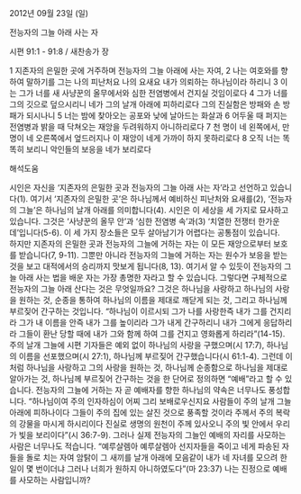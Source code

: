 2012년 09월 23일 (일)

전능자의 그늘 아래 사는 자



시편 91:1 - 91:8 / 새찬송가  장


1 지존자의 은밀한 곳에 거주하며 전능자의 그늘 아래에 사는 자여, 2 나는 여호와를 향하여 말하기를 그는 나의 피난처요 나의 요새요 내가 의뢰하는 하나님이라 하리니 3 이는 그가 너를 새 사냥꾼의 올무에서와 심한 전염병에서 건지실 것임이로다 4 그가 너를 그의 깃으로 덮으시리니 네가 그의 날개 아래에 피하리로다 그의 진실함은 방패와 손 방패가 되시나니 5 너는 밤에 찾아오는 공포와 낮에 날아드는 화살과 6 어두울 때 퍼지는 전염병과 밝을 때 닥쳐오는 재앙을 두려워하지 아니하리로다 7 천 명이 네 왼쪽에서, 만 명이 네 오른쪽에서 엎드러지나 이 재앙이 네게 가까이 하지 못하리로다 8 오직 너는 똑똑히 보리니 악인들의 보응을 네가 보리로다

해석도움





시인은 자신을 ‘지존자의 은밀한 곳과 전능자의 그늘 아래 사는 자’라고 선언하고 있습니다(1). 여기서 ‘지존자의 은밀한 곳’은 하나님께서 예비하신 피난처와 요새를(2), ‘전능자의 그늘’은 하나님의 날개 아래를 의미합니다(4). 시인은 이 세상을 세 가지로 묘사하고 있습니다. 그것은 ‘사냥꾼의 올무 안’과 ‘심한 전염병 속’과(3) ‘치열한 전쟁터 한가운데’입니다(5-6). 이 세 가지 장소들은 모두 살아남기가 어렵다는 공통점이 있습니다.  
하지만 지존자의 은밀한 곳과 전능자의 그늘에 거하는 자는 이 모든 재앙으로부터 보호를 받습니다(7, 9-11). 그뿐만 아니라 전능자의 그늘에 거하는 자는 원수가 보응을 받는 것을 보고 대적에서의 승리까지 맛보게 됩니다(8, 13). 여기서 알 수 있듯이 전능자의 그늘 아래 사는 법을 배운 자는 가장 총명한 자라고 할 수 있습니다. 그렇다면 구체적으로 전능자의 그늘 아래 산다는 것은 무엇일까요? 
그것은 하나님을 사랑하고 하나님의 사랑을 원하는 것, 순종을 통하여 하나님의 이름을 제대로 깨닫게 되는 것, 그리고 하나님께 부르짖어 간구하는 것입니다. 
“하나님이 이르시되 그가 나를 사랑한즉 내가 그를 건지리라 그가 내 이름을 안즉 내가 그를 높이리라 그가 내게 간구하리니 내가 그에게 응답하리라 그들이 환난 당할 때에 내가 그와 함께 하여 그를 건지고 영화롭게 하리라”(14-15).
주의 날개 그늘에 시편 기자들은 예외 없이 하나님의 사랑을 구했으며(시 17:7), 하나님의 이름을 선포했으며(시 27:1), 하나님께 부르짖어 간구했습니다(시 61:1-4). 
그런데 이처럼 하나님을 사랑하고 그의 사랑을 원하는 것, 하나님께 순종함으로 하나님을 제대로 알아가는 것, 하나님께 부르짖어 간구하는 것을 한 단어로 정의하면 “예배”라고 할 수 있습니다. 전능자의 그늘에 거하는 자 곧 예배자를 향한 하나님의 약속은 너무나도 풍성합니다. 
“하나님이여 주의 인자하심이 어찌 그리 보배로우신지요 사람들이 주의 날개 그늘 아래에 피하나이다 그들이 주의 집에 있는 살진 것으로 풍족할 것이라 주께서 주의 복락의 강물을 마시게 하시리이다 진실로 생명의 원천이 주께 있사오니 주의 빛 안에서 우리가 빛을 보리이다”(시 36:7-9).
그러나 실제 전능자의 그늘인 예배의 자리를 사모하는 사람은 너무나도 적습니다. 
“예루살렘아 예루살렘아 선지자들을 죽이고 네게 파송된 자들을 돌로 치는 자여 암탉이 그 새끼를 날개 아래에 모음같이 내가 네 자녀를 모으려 한 일이 몇 번이더냐 그러나 너희가 원하지 아니하였도다”(마 23:37)
나는 진정으로 예배를 사모하는 사람입니까?